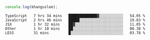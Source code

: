 ```js
console.log(khanguslee);
```

<!--START_SECTION:waka-->
```text
TypeScript   7 hrs 34 mins   █████████████▓░░░░░░░░░░░   54.05 % 
JavaScript   2 hrs 46 mins   █████░░░░░░░░░░░░░░░░░░░░   19.83 % 
JSX          1 hr 32 mins    ██▓░░░░░░░░░░░░░░░░░░░░░░   11.05 % 
Other        1 hr 10 mins    ██░░░░░░░░░░░░░░░░░░░░░░░   08.38 % 
LESS         31 mins         █░░░░░░░░░░░░░░░░░░░░░░░░   03.78 % 
```
<!--END_SECTION:waka-->

<!--
**khanguslee/khanguslee** is a ✨ _special_ ✨ repository because its `README.md` (this file) appears on your GitHub profile.

Here are some ideas to get you started:

- 🔭 I’m currently working on ...
- 🌱 I’m currently learning ...
- 👯 I’m looking to collaborate on ...
- 🤔 I’m looking for help with ...
- 💬 Ask me about ...
- 📫 How to reach me: ...
- 😄 Pronouns: ...
- ⚡ Fun fact: ...
-->
